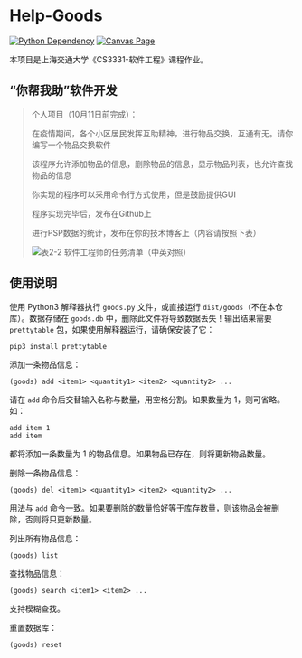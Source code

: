# Help-Goods

[![Python Dependency](https://img.shields.io/badge/Python-v3.y-blue)](https://www.python.org)
[![Canvas Page](https://img.shields.io/badge/Canvas-“你帮我助”软件开发-red)](https://oc.sjtu.edu.cn/courses/48894/assignments/181452)

本项目是上海交通大学《CS3331-软件工程》课程作业。

## “你帮我助”软件开发

> 个人项目（10月11日前完成）：
>
> 在疫情期间，各个小区居民发挥互助精神，进行物品交换，互通有无。请你编写一个物品交换软件
>
> 该程序允许添加物品的信息，删除物品的信息，显示物品列表，也允许查找物品的信息
>
> 你实现的程序可以采用命令行方式使用，但是鼓励提供GUI
>
> 程序实现完毕后，发布在Github上
>
> 进行PSP数据的统计，发布在你的技术博客上（内容请按照下表）
>
> ![表2-2 软件工程师的任务清单（中英对照）](https://oc.sjtu.edu.cn/courses/48894/files/5116866/preview?verifier=6ogAPjoGuA84rt4bfh1zJrdJRWq7HKCtwcwuH2B3)

## 使用说明

使用 Python3 解释器执行 `goods.py` 文件，或直接运行 `dist/goods`（不在本仓库）。数据存储在 `goods.db` 中，删除此文件将导致数据丢失！输出结果需要 `prettytable` 包，如果使用解释器运行，请确保安装了它：
```sh
pip3 install prettytable
```

添加一条物品信息：
```
(goods) add <item1> <quantity1> <item2> <quantity2> ...
```
请在 `add` 命令后交替输入名称与数量，用空格分割。如果数量为 1，则可省略。如：
```
add item 1
add item
```
都将添加一条数量为 1 的物品信息。如果物品已存在，则将更新物品数量。

删除一条物品信息：
```
(goods) del <item1> <quantity1> <item2> <quantity2> ...
```
用法与 `add` 命令一致。如果要删除的数量恰好等于库存数量，则该物品会被删除，否则将只更新数量。

列出所有物品信息：
```
(goods) list
```
查找物品信息：
```
(goods) search <item1> <item2> ...
```
支持模糊查找。

重置数据库：
```
(goods) reset
```